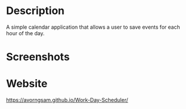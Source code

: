 # Description 
A simple calendar application that allows a user to save events for each hour of the day.

# Screenshots

# Website
https://avorngsam.github.io/Work-Day-Scheduler/
